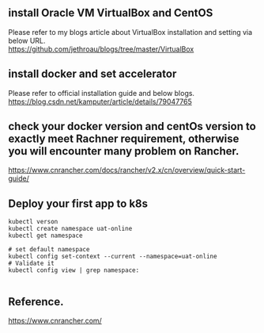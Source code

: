 ## install Oracle VM VirtualBox and CentOS
Please refer to my blogs article about VirtualBox installation and setting via below URL.   
https://github.com/jethroau/blogs/tree/master/VirtualBox  

## install docker and set accelerator 
Please refer to official installation guide and below blogs.  
https://blog.csdn.net/kamputer/article/details/79047765  

## check your docker version and centOs version to **exactly** meet Rachner requirement, otherwise you will encounter many problem on Rancher. 
https://www.cnrancher.com/docs/rancher/v2.x/cn/overview/quick-start-guide/  

## Deploy your first app to k8s
```
kubectl verson
kubectl create namespace uat-online
kubectl get namespace

# set default namespace
kubectl config set-context --current --namespace=uat-online
# Validate it
kubectl config view | grep namespace:


```

## Reference.
https://www.cnrancher.com/
